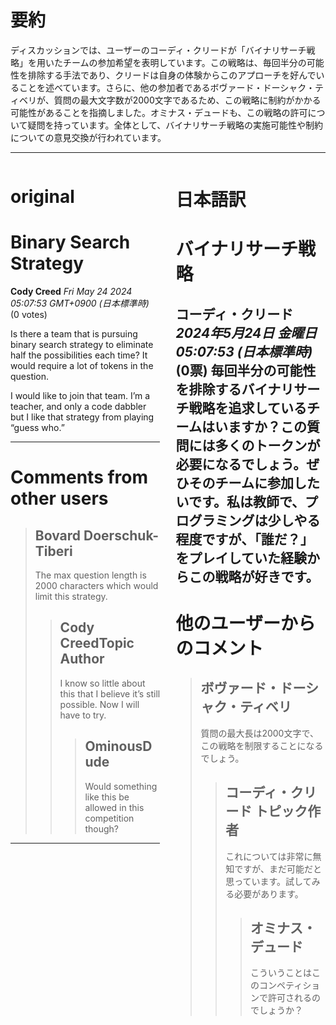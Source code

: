 # 要約 
ディスカッションでは、ユーザーのコーディ・クリードが「バイナリサーチ戦略」を用いたチームの参加希望を表明しています。この戦略は、毎回半分の可能性を排除する手法であり、クリードは自身の体験からこのアプローチを好んでいることを述べています。さらに、他の参加者であるボヴァード・ドーシャク・ティベリが、質問の最大文字数が2000文字であるため、この戦略に制約がかかる可能性があることを指摘しました。オミナス・デュードも、この戦略の許可について疑問を持っています。全体として、バイナリサーチ戦略の実施可能性や制約についての意見交換が行われています。

---


<style>
.column-left{
  float: left;
  width: 47.5%;
  text-align: left;
}
.column-right{
  float: right;
  width: 47.5%;
  text-align: left;
}
.column-one{
  float: left;
  width: 100%;
  text-align: left;
}
</style>


<div class="column-left">

# original

# Binary Search Strategy

**Cody Creed** *Fri May 24 2024 05:07:53 GMT+0900 (日本標準時)* (0 votes)

Is there a team that is pursuing binary search strategy to eliminate half the possibilities each time? It would require a lot of tokens in the question. 

I would like to join that team. I’m a teacher, and only a code dabbler but I like that strategy from playing “guess who.”



---

 # Comments from other users

> ## Bovard Doerschuk-Tiberi
> 
> The max question length is 2000 characters which would limit this strategy.
> 
> 
> 
> > ## Cody CreedTopic Author
> > 
> > I know so little about this that I believe it’s still possible. Now I will have to try. 
> > 
> > 
> > 
> > > ## OminousDude
> > > 
> > > Would something like this be allowed in this competition though?
> > > 
> > > 
> > > 


---



</div>
<div class="column-right">

# 日本語訳

# バイナリサーチ戦略
**コーディ・クリード** *2024年5月24日 金曜日 05:07:53 (日本標準時)* (0票)
毎回半分の可能性を排除するバイナリサーチ戦略を追求しているチームはいますか？この質問には多くのトークンが必要になるでしょう。ぜひそのチームに参加したいです。私は教師で、プログラミングは少しやる程度ですが、「誰だ？」をプレイしていた経験からこの戦略が好きです。
---
# 他のユーザーからのコメント
> ## ボヴァード・ドーシャク・ティベリ
> 
> 質問の最大長は2000文字で、この戦略を制限することになるでしょう。
> 
> > ## コーディ・クリード トピック作者
> > 
> > これについては非常に無知ですが、まだ可能だと思っています。試してみる必要があります。
> > 
> > > ## オミナス・デュード
> > > 
> > > こういうことはこのコンペティションで許可されるのでしょうか？
> > > 
> > > >


</div>